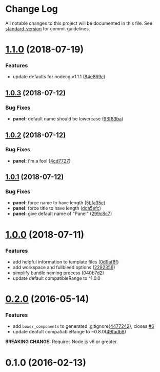 # Change Log
 
All notable changes to this project will be documented in this file. See [standard-version](https://github.com/conventional-changelog/standard-version) for commit guidelines.
 
<a name="1.1.0"></a>
# [1.1.0](https://github.com/nodecg/generator-nodecg/compare/v1.0.3...v1.1.0) (2018-07-19)
 
 
### Features
 
* update defaults for nodecg v1.1.1 ([84e869c](https://github.com/nodecg/generator-nodecg/commit/84e869c))
 
 
 
<a name="1.0.3"></a>
## [1.0.3](https://github.com/nodecg/generator-nodecg/compare/v1.0.2...v1.0.3) (2018-07-12)
 
 
### Bug Fixes
 
* **panel:** default name should be lowercase ([93f83ba](https://github.com/nodecg/generator-nodecg/commit/93f83ba))
 
 
 
<a name="1.0.2"></a>
## [1.0.2](https://github.com/nodecg/generator-nodecg/compare/v1.0.1...v1.0.2) (2018-07-12)
 
 
### Bug Fixes
 
* **panel:** i'm a fool ([4cd7727](https://github.com/nodecg/generator-nodecg/commit/4cd7727))
 
 
 
<a name="1.0.1"></a>
## [1.0.1](https://github.com/nodecg/generator-nodecg/compare/v1.0.0...v1.0.1) (2018-07-12)
 
 
### Bug Fixes
 
* **panel:** force name to have length ([5bfa35c](https://github.com/nodecg/generator-nodecg/commit/5bfa35c))
* **panel:** force title to have length ([dca5efc](https://github.com/nodecg/generator-nodecg/commit/dca5efc))
* **panel:** give default name of "Panel" ([299c8c7](https://github.com/nodecg/generator-nodecg/commit/299c8c7))
 
 
 
<a name="1.0.0"></a>
# [1.0.0](https://github.com/nodecg/generator-nodecg/compare/v0.2.0...v1.0.0) (2018-07-11)
 
 
### Features
 
* add helpful information to template files ([0d9af8f](https://github.com/nodecg/generator-nodecg/commit/0d9af8f))
* add workspace and fullbleed options ([2292356](https://github.com/nodecg/generator-nodecg/commit/2292356))
* simplify bundle naming process ([040b7d2](https://github.com/nodecg/generator-nodecg/commit/040b7d2))
* update default compatibleRange to ^1.0.0
 
 
 
<a name="0.2.0"></a>
# [0.2.0](https://github.com/nodecg/generator-nodecg/compare/v0.1.0...v0.2.0) (2016-05-14)
 
 
### Features
 
* add `bower_components` to generated .gitignore([4477242](https://github.com/nodecg/generator-nodecg/commit/4477242)), closes [#6](https://github.com/nodecg/generator-nodecg/issues/6)
* update deafult compatiableRange to ~0.8.0([49fadb9](https://github.com/nodecg/generator-nodecg/commit/49fadb9))
 
**BREAKING CHANGE:** Requires Node.js v6 or greater.
 
 
<a name="0.1.0"></a>
# 0.1.0 (2016-02-13)
